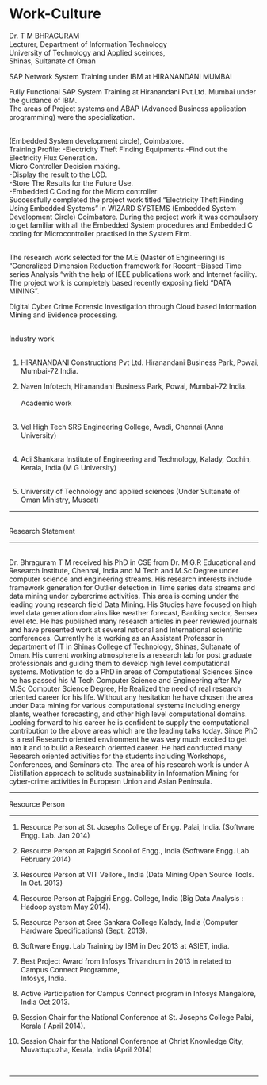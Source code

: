 # Work-Culture


Dr. T M BHRAGURAM <br>
Lecturer, Department of Information Technology<br>
University of Technology and Applied sceinces,<br>
Shinas, Sultanate of Oman<br>

SAP Network System Training under IBM at HIRANANDANI MUMBAI<br>

Fully Functional SAP System Training at Hiranandani Pvt.Ltd. Mumbai under the guidance of IBM.<br>
The areas of Project systems and ABAP (Advanced Business application programming) were the specialization.<br>

<br>
(Embedded System development circle), Coimbatore.<br>
Training Profile:   -Electricity Theft Finding Equipments.-Find out the Electricity Flux Generation.<br>
Micro Controller Decision making.	<br>
-Display the result to the LCD. 		<br>				
-Store The Results for the Future Use.	<br>
-Embedded C Coding for the Micro controller <br>
Successfully completed the project work titled “Electricity Theft Finding Using Embedded Systems” in WIZARD SYSTEMS (Embedded System Development Circle) Coimbatore. 
During the project work it was compulsory to get familiar with all the Embedded System procedures and Embedded C coding for Microcontroller practised in the System Firm.   <br><br>

The research work selected for the M.E (Master of Engineering) is “Generalized Dimension Reduction framework for Recent –Biased Time series Analysis “with the help of IEEE publications work and Internet facility. 
The project work is completely based recently exposing field “DATA MINING”.

Digital Cyber Crime Forensic Investigation through Cloud based Information Mining and Evidence processing.<br><br>

Industry work<br><br>
1. HIRANANDANI Constructions Pvt Ltd. Hiranandani Business Park, Powai, Mumbai-72 India.

2. Naven Infotech, Hiranandani Business Park, Powai, Mumbai-72 India.<br><br>
   Academic work<br><br>
1. Vel High Tech SRS Engineering College, Avadi,
   Chennai (Anna University)<br><br>

2. Adi Shankara Institute of Engineering and Technology, Kalady, Cochin, Kerala, India (M G University)<br><br>

3. University of Technology and applied sciences (Under Sultanate of Oman Ministry, Muscat)<br>
<hr>
<br>
Research Statement
<hr><br>
Dr. Bhraguram T M received his PhD in CSE from Dr. M.G.R Educational and Research Institute, Chennai, India and M Tech and M.Sc Degree under computer science and engineering streams. His research interests include framework generation for Outlier detection in Time series data streams and data mining under cybercrime activities. This area is coming under the leading young research field Data Mining. His Studies have focused on high level data generation domains like weather forecast, Banking sector, Sensex level etc. He has published many research articles in peer reviewed journals and have presented work at several national and International scientific conferences. Currently he is working as an Assistant Professor in department of IT in Shinas College of Technology, Shinas, Sultanate of Oman. His current working atmosphere is a research lab for post graduate professionals and guiding them to develop high level computational systems.
Motivation to do a PhD in areas of Computational Sciences
Since he has passed his M Tech Computer Science and Engineering after My M.Sc Computer Science Degree, He Realized the need of real research oriented career for his life. Without any hesitation he have chosen the area under Data mining for various computational systems including energy plants, weather forecasting, and other high level computational domains. Looking forward to his career he is confident to supply the computational contribution to the above areas which are the leading talks today. Since PhD is a real Research oriented environment he was very much excited to get into it and to build a Research oriented career.
He had conducted many Research oriented activities for the students including Workshops, Conferences, and Seminars etc. The area of his research work is under A Distillation approach to solitude sustainability in Information Mining for cyber-crime activities in European Union and Asian Peninsula.
<br>
<hr>
Resource Person
<br>
<hr>

1. Resource Person at St. Josephs College of Engg. Palai, India. (Software Engg. Lab. Jan 2014)

2. Resource Person at Rajagiri Scool of Engg., India (Software Engg. Lab February 2014)

3. Resource Person at VIT Vellore., India (Data Mining Open Source Tools. In Oct. 2013)

4. Resource Person at Rajagiri Engg. College, India (Big Data Analysis : Hadoop system May 2014).

5. Resource Person at Sree Sankara College Kalady, India (Computer Hardware Specifications) (Sept. 2013).

6. Software Engg. Lab Training by IBM in Dec 2013 at ASIET, india.

7. Best Project Award from Infosys Trivandrum in 2013 in related to Campus Connect Programme,  
  Infosys, India.
8. Active Participation for Campus Connect program in Infosys Mangalore, India Oct 2013.


1. Session Chair for the National Conference at St. Josephs College Palai, Kerala ( April 2014).

2. Session Chair for the National Conference at Christ Knowledge City, Muvattupuzha, Kerala, India 
  (April 2014) 
<br>
<hr>









